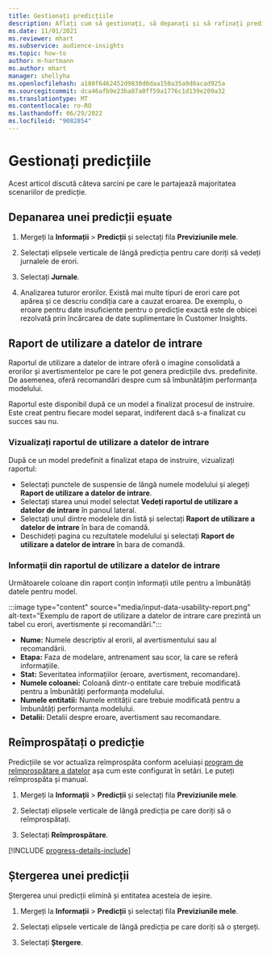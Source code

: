 ```yaml
---
title: Gestionați predicțiile
description: Aflați cum să gestionați, să depanați și să rafinați predicțiile.
ms.date: 11/01/2021
ms.reviewer: mhart
ms.subservice: audience-insights
ms.topic: how-to
author: m-hartmann
ms.author: mhart
manager: shellyha
ms.openlocfilehash: a180f6462452d9830d0daa150a35a9d0acad925a
ms.sourcegitcommit: dca46afb9e23ba87a0ff59a1776c1d139e209a32
ms.translationtype: MT
ms.contentlocale: ro-RO
ms.lasthandoff: 06/29/2022
ms.locfileid: "9082854"
---
```

# <a name="manage-predictions"></a>Gestionați predicțiile

Acest articol discută câteva sarcini pe care le partajează majoritatea scenariilor de predicție.

## <a name="troubleshoot-a-failed-prediction"></a>Depanarea unei predicții eșuate

1. Mergeți la **Informații** > **Predicții** și selectați fila **Previziunile mele**.

1. Selectați elipsele verticale de lângă predicția pentru care doriți să vedeți jurnalele de erori.

1. Selectați **Jurnale**.

1. Analizarea tuturor erorilor. Există mai multe tipuri de erori care pot apărea și ce descriu condiția care a cauzat eroarea. De exemplu, o eroare pentru date insuficiente pentru o predicție exactă este de obicei rezolvată prin încărcarea de date suplimentare în Customer Insights.

## <a name="input-data-usability-report"></a>Raport de utilizare a datelor de intrare

Raportul de utilizare a datelor de intrare oferă o imagine consolidată a erorilor și avertismentelor pe care le pot genera predicțiile dvs. predefinite. De asemenea, oferă recomandări despre cum să îmbunătățim performanța modelului.

Raportul este disponibil după ce un model a finalizat procesul de instruire. Este creat pentru fiecare model separat, indiferent dacă s-a finalizat cu succes sau nu.

### <a name="view-the-input-data-usability-report"></a>Vizualizați raportul de utilizare a datelor de intrare

După ce un model predefinit a finalizat etapa de instruire, vizualizați raportul:
- Selectați punctele de suspensie de lângă numele modelului și alegeți **Raport de utilizare a datelor de intrare**.
- Selectați starea unui model selectat **Vedeți raportul de utilizare a datelor de intrare** în panoul lateral.
- Selectați unul dintre modelele din listă și selectați **Raport de utilizare a datelor de intrare** în bara de comandă.
- Deschideți pagina cu rezultatele modelului și selectați **Raport de utilizare a datelor de intrare** în bara de comandă.

### <a name="information-in-the-input-data-usability-report"></a>Informații din raportul de utilizare a datelor de intrare

Următoarele coloane din raport conțin informații utile pentru a îmbunătăți datele pentru model.

:::image type="content" source="media/input-data-usability-report.png" alt-text="Exemplu de raport de utilizare a datelor de intrare care prezintă un tabel cu erori, avertismente și recomandări.":::

- **Nume:** Numele descriptiv al erorii, al avertismentului sau al recomandării.
- **Etapa:** Faza de modelare, antrenament sau scor, la care se referă informațiile.
- **Stat:** Severitatea informațiilor (eroare, avertisment, recomandare).
- **Numele coloanei:** Coloană dintr-o entitate care trebuie modificată pentru a îmbunătăți performanța modelului.
- **Numele entitatii:** Numele entității care trebuie modificată pentru a îmbunătăți performanța modelului.
- **Detalii:** Detalii despre eroare, avertisment sau recomandare.

## <a name="refresh-a-prediction"></a>Reîmprospătați o predicție

Predicțiile se vor actualiza reîmprospăta conform aceluiași [program de reîmprospătare a datelor](system.md#schedule-tab) așa cum este configurat în setări. Le puteți reîmprospăta și manual.

1. Mergeți la **Informații** > **Predicții** și selectați fila **Previziunile mele**.

1. Selectați elipsele verticale de lângă predicția pe care doriți să o reîmprospătați.

1. Selectați **Reîmprospătare**.

[!INCLUDE [progress-details-include](includes/progress-details-pane.md)]

## <a name="delete-a-prediction"></a>Ștergerea unei predicții

Ștergerea unui predicții elimină și entitatea acesteia de ieșire.

1. Mergeți la **Informații** > **Predicții** și selectați fila **Previziunile mele**.

1. Selectați elipsele verticale de lângă predicția pe care doriți să o ștergeți.

1. Selectați **Ștergere**.
